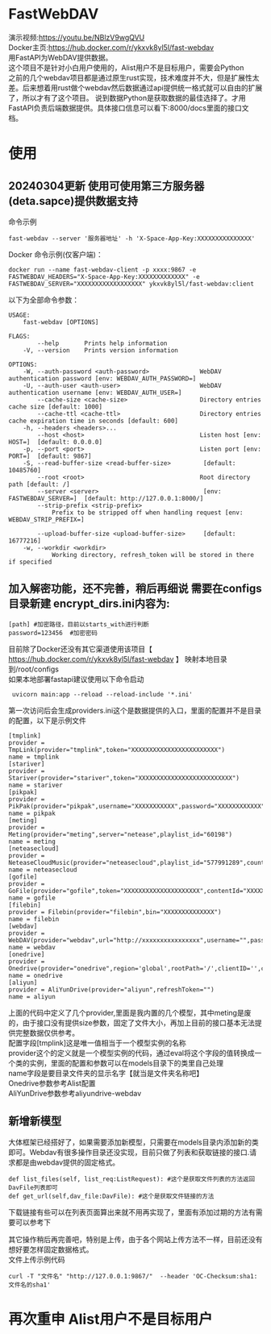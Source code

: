 # FastWebDAV
演示视频:https://youtu.be/NBlzV9wgQVU   
Docker主页:https://hub.docker.com/r/ykxvk8yl5l/fast-webdav   
用FastAPI为WebDAV提供数据。   
这个项目不是针对小白用户使用的，Alist用户不是目标用户，需要会Python   
之前的几个webdav项目都是通过原生rust实现，技术难度并不大，但是扩展性太差。后来想着用rust做个webdav然后数据通过api提供统一格式就可以自由的扩展了，所以才有了这个项目。
说到数据Python是获取数据的最佳选择了。才用FastAPI负责后端数据提供。具体接口信息可以看下:8000/docs里面的接口文档。   
# 使用

## 20240304更新 使用可使用第三方服务器(deta.sapce)提供数据支持
命令示例
```
fast-webdav --server '服务器地址' -h 'X-Space-App-Key:XXXXXXXXXXXXXXX'
```
Docker 命令示例(仅客户端)：
```
docker run --name fast-webdav-client -p xxxx:9867 -e  FASTWEBDAV_HEADERS="X-Space-App-Key:XXXXXXXXXXXXX" -e FASTWEBDAV_SERVER="XXXXXXXXXXXXXXXXXX" ykxvk8yl5l/fast-webdav:client
```

以下为全部命令参数：
```
USAGE:
    fast-webdav [OPTIONS]

FLAGS:
        --help       Prints help information
    -V, --version    Prints version information

OPTIONS:
    -W, --auth-password <auth-password>              WebDAV authentication password [env: WEBDAV_AUTH_PASSWORD=]
    -U, --auth-user <auth-user>                      WebDAV authentication username [env: WEBDAV_AUTH_USER=]
        --cache-size <cache-size>                    Directory entries cache size [default: 1000]
        --cache-ttl <cache-ttl>                      Directory entries cache expiration time in seconds [default: 600]
    -h, --headers <headers>...                       
        --host <host>                                Listen host [env: HOST=]  [default: 0.0.0.0]
    -p, --port <port>                                Listen port [env: PORT=]  [default: 9867]
    -S, --read-buffer-size <read-buffer-size>         [default: 10485760]
        --root <root>                                Root directory path [default: /]
        --server <server>                             [env: FASTWEBDAV_SERVER=]  [default: http://127.0.0.1:8000/]
        --strip-prefix <strip-prefix>
            Prefix to be stripped off when handling request [env: WEBDAV_STRIP_PREFIX=]

        --upload-buffer-size <upload-buffer-size>     [default: 16777216]
    -w, --workdir <workdir>
            Working directory, refresh_token will be stored in there if specified
```

## 加入解密功能，还不完善，稍后再细说 需要在configs目录新建 encrypt_dirs.ini内容为: 
```
[path] #加密路径，目前以starts_with进行判断
password=123456  #加密密码
```
目前除了Docker还没有其它渠道使用该项目【 https://hub.docker.com/r/ykxvk8yl5l/fast-webdav 】  映射本地目录到/root/configs    
如果本地部署fastapi建议使用以下命令启动
```
 uvicorn main:app --reload --reload-include '*.ini'
```
第一次访问后会生成providers.ini这个是数据提供的入口，里面的配置并不是目录的配置，以下是示例文件
```
[tmplink]
provider = TmpLink(provider="tmplink",token="XXXXXXXXXXXXXXXXXXXXXXXX")
name = tmplink
[stariver]
provider = Stariver(provider="stariver",token="XXXXXXXXXXXXXXXXXXXXXXXXXX")
name = stariver
[pikpak]
provider = PikPak(provider="pikpak",username="XXXXXXXXXXX",password="XXXXXXXXXXXX")
name = pikpak
[meting]
provider = Meting(provider="meting",server="netease",playlist_id="60198")
name = meting
[neteasecloud]
provider = NeteaseCloudMusic(provider="neteasecloud",playlist_id="577991289",count=50)
name = neteasecloud
[gofile]
provider = GoFile(provider="gofile",token="XXXXXXXXXXXXXXXXXXXXX",contentId="XXXXXXXXXXXXXXXXXXXXX",websiteToken="7fd94ds12fds4")
name = gofile
[filebin]
provider = Filebin(provider="filebin",bin="XXXXXXXXXXXXXX")
name = filebin
[webdav]
provider = WebDAV(provider="webdav",url="http://xxxxxxxxxxxxxxxx",username="",password="")
name = webdav
[onedrive]
provider = Onedrive(provider="onedrive",region='global',rootPath='/',clientID='',clientSecret='',redirectUri='',refreshToken='')
name = onedrive
[aliyun]
provider = AliYunDrive(provider="aliyun",refreshToken="")
name = aliyun
```
上面的代码中定义了几个provider,里面是我内置的几个模型，其中meting是废的，由于接口没有提供size参数，固定了文件大小，再加上目前的接口基本无法提供完整数据仅供参考。   
配置字段[tmplink]这是唯一值相当于一个模型实例的名称   
provider这个的定义就是一个模型实例的代码，通过eval将这个字段的值转换成一个类的实例，里面的配置和参数可以在models目录下的类里自己处理   
name字段是要目录文件夹的显示名字【就当是文件夹名称吧】   
Onedrive参数参考Alist配置   
AliYunDrive参数参考aliyundrive-webdav   
## 新增新模型
大体框架已经搭好了，如果需要添加新模型，只需要在models目录内添加新的类即可。Webdav有很多操作目录还没实现，目前只做了列表和获取链接的接口.请求都是由webdav提供的固定格式。
```
def list_files(self, list_req:ListRequest): #这个是获取文件列表的方法返回DavFile列表即可
def get_url(self,dav_file:DavFile): #这个是获取文件链接的方法
```
下载链接有些可以在列表页面算出来就不用再实现了，里面有添加过期的方法有需要可以参考下   

其它操作稍后再完善吧，特别是上传，由于各个网站上传方法不一样，目前还没有想好要怎样固定数据格式。   
文件上传示例代码   
```
curl -T "文件名" "http://127.0.0.1:9867/"  --header 'OC-Checksum:sha1:文件名的sha1'
```
# 再次重申 Alist用户不是目标用户
